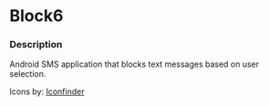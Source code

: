 # Block6

### Description

Android SMS application that blocks text messages based on user selection.

Icons by: [Iconfinder](https://www.iconfinder.com)
